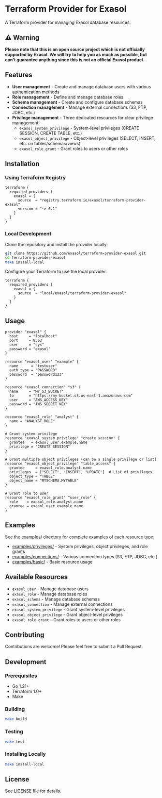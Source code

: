 # Terraform Provider for Exasol

A Terraform provider for managing Exasol database resources.

## ⚠️ Warning

**Please note that this is an open source project which is not officially supported by Exasol. We will try to help you as much as possible, but can't guarantee anything since this is not an official Exasol product.**

## Features

- **User management** - Create and manage database users with various authentication methods
- **Role management** - Define and manage database roles
- **Schema management** - Create and configure database schemas
- **Connection management** - Manage external connections (S3, FTP, JDBC, etc.)
- **Privilege management** - Three dedicated resources for clear privilege management:
  - `exasol_system_privilege` - System-level privileges (CREATE SESSION, CREATE TABLE, etc.)
  - `exasol_object_privilege` - Object-level privileges (SELECT, INSERT, etc. on tables/schemas/views)
  - `exasol_role_grant` - Grant roles to users or other roles

## Installation

### Using Terraform Registry

```hcl
terraform {
  required_providers {
    exasol = {
      source  = "registry.terraform.io/exasol/terraform-provider-exasol"
      version = "~> 0.1"
    }
  }
}
```

### Local Development

Clone the repository and install the provider locally:

```bash
git clone https://github.com/exasol/terraform-provider-exasol.git
cd terraform-provider-exasol
make install-local
```

Configure your Terraform to use the local provider:

```hcl
terraform {
  required_providers {
    exasol = {
      source  = "local/exasol/terraform-provider-exasol"
    }
  }
}
```

## Usage

```hcl
provider "exasol" {
  host     = "localhost"
  port     = 8563
  user     = "sys"
  password = "exasol"
}

resource "exasol_user" "example" {
  name      = "testuser"
  auth_type = "PASSWORD"
  password  = "password123"
}

resource "exasol_connection" "s3" {
  name     = "MY_S3_BUCKET"
  to       = "https://my-bucket.s3.us-east-1.amazonaws.com"
  user     = "AWS_ACCESS_KEY"
  password = "AWS_SECRET_KEY"
}

resource "exasol_role" "analyst" {
  name = "ANALYST_ROLE"
}

# Grant system privilege
resource "exasol_system_privilege" "create_session" {
  grantee   = exasol_user.example.name
  privilege = "CREATE SESSION"
}

# Grant multiple object privileges (can be a single privilege or list)
resource "exasol_object_privilege" "table_access" {
  grantee     = exasol_role.analyst.name
  privileges  = ["SELECT", "INSERT", "UPDATE"]  # List of privileges
  object_type = "TABLE"
  object_name = "MYSCHEMA.MYTABLE"
}

# Grant role to user
resource "exasol_role_grant" "user_role" {
  role    = exasol_role.analyst.name
  grantee = exasol_user.example.name
}
```

## Examples

See the [examples/](examples/) directory for complete examples of each resource type:
- [examples/privileges/](examples/privileges/) - System privileges, object privileges, and role grants
- [examples/connections/](examples/connections/) - Various connection types (S3, FTP, JDBC, etc.)
- [examples/basic/](examples/basic/) - Basic resource usage

## Available Resources

- `exasol_user` - Manage database users
- `exasol_role` - Manage database roles
- `exasol_schema` - Manage database schemas
- `exasol_connection` - Manage external connections
- `exasol_system_privilege` - Grant system-level privileges
- `exasol_object_privilege` - Grant object-level privileges
- `exasol_role_grant` - Grant roles to users or other roles

## Contributing

Contributions are welcome! Please feel free to submit a Pull Request.

## Development

### Prerequisites

- Go 1.21+
- Terraform 1.0+
- Make

### Building

```bash
make build
```

### Testing

```bash
make test
```

### Installing Locally

```bash
make install-local
```

## License

See [LICENSE](LICENSE) file for details.
